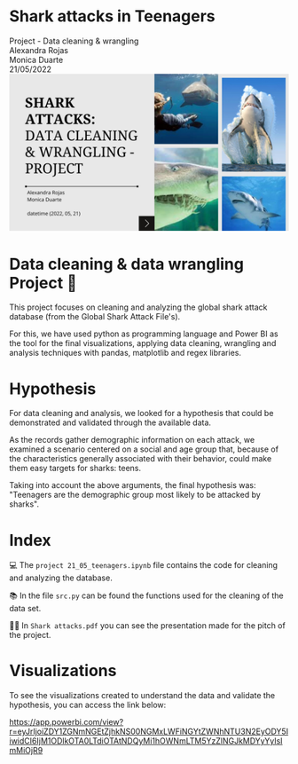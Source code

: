 # Shark attacks in Teenagers
Project - Data cleaning &amp; wrangling \
Alexandra Rojas\
Monica Duarte\
21/05/2022\
![cover](shark_cover.png)


# Data cleaning & data wrangling Project 🦈

This project focuses on cleaning and analyzing the global shark attack database (from the Global Shark Attack File's). 

For this, we have used python as programming language and Power BI as the tool for the final visualizations, applying data cleaning, wrangling and analysis techniques with pandas, matplotlib and  regex libraries.

# Hypothesis

For data cleaning and analysis, we looked for a hypothesis that could be demonstrated and validated through the available data. 

As the records gather demographic information on each attack, we examined a scenario centered on a social and age group that, because of the characteristics generally associated with their behavior, could make them easy targets for sharks:  teens. 

Taking into account the above arguments, the final hypothesis was:
"Teenagers are the demographic group most likely to be attacked by sharks".

# Index

💻 The `project 21_05_teenagers.ipynb` file contains the code for cleaning and analyzing the database.

📚 In the file `src.py` can be found the functions used for the cleaning of the data set.

👩‍🏫 In `Shark attacks.pdf` you can see the presentation made for the pitch of the project.    

# Visualizations

To see the visualizations created to understand the data and validate the hypothesis, you can access the link below: 

https://app.powerbi.com/view?r=eyJrIjoiZDY1ZGNmNGEtZjhkNS00NGMxLWFiNGYtZWNhNTU3N2EyODY5IiwidCI6IjM1ODlkOTA0LTdiOTAtNDQyMi1hOWNmLTM5YzZlNGJkMDYyYyIsImMiOjR9
